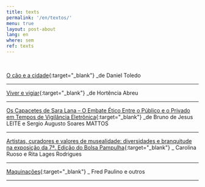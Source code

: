 ```yaml
---
title: texts
permalink: '/en/textos/'
menu: true
layout: post-about
lang: en
where: sem
ref: texts
---
```


<br>

[O cão e a cidade](https://www.jaca.center/o-cao-e-a-cidade-2/){:target="_blank"}
_de Daniel Toledo

---


[Viver e vigiar](../assets/docs/viver-e-vigiar.pdf){:target="_blank"}
_de Hortência Abreu


---


[Os Capacetes de Sara Lana – O Embate Ético Entre o Público e o Privado em Tempos de Vigilância Eletrônica](../assets/docs/capacetes-de-sara-lana.pdf){:target="_blank"}
 _de Bruno de Jesus LEITE e Sergio Augusto Soares MATTOS

---


[Artistas, curadores e valores de musealidade: diversidades e branquitude na exposição da 7ª. Edição do Bolsa Pampulha](http://www.periodicos.udesc.br/index.php/percursos/article/view/1984724620442019035/pdf){:target="_blank"}
_ Carolina Ruoso e Rita Lages Rodrigues


---


[Maquinações](https://issuu.com/gambiologia/docs/maquinacoes){:target="_blank"}
_ Fred Paulino e outros

---

